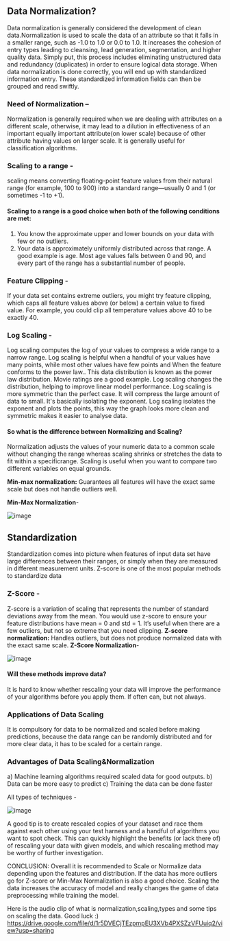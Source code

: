 ## Data Normalization?
Data normalization is generally considered the development of clean data.Normalization is used to scale the data of an attribute so that it falls in a smaller range, such as -1.0 to 1.0 or 0.0 to 1.0. 
It increases the cohesion of entry types leading to cleansing, lead generation, segmentation, and higher quality data.
Simply put, this process includes eliminating unstructured data and redundancy (duplicates) in order to ensure logical data storage.
When data normalization is done correctly, you will end up with standardized information entry. 
These standardized information fields can then be grouped and read swiftly.

### Need of Normalization –
Normalization is generally required when we are dealing with attributes on a different scale, otherwise, it may lead to a dilution in effectiveness of an important equally important attribute(on lower scale) because of other attribute having values on larger scale.
It is generally useful for classification algorithms.


### Scaling to a range -
scaling means converting floating-point feature values from their natural range (for example, 100 to 900) into a standard range—usually 0 and 1 (or sometimes -1 to +1).

#### Scaling to a range is a good choice when both of the following conditions are met:

1. You know the approximate upper and lower bounds on your data with few or no outliers.
2. Your data is approximately uniformly distributed across that range.
A good example is age. Most age values falls between 0 and 90, and every part of the range has a substantial number of people.


### Feature Clipping -
If your data set contains extreme outliers, you might try feature clipping, which caps all feature values above (or below) a certain value to fixed value.
For example, you could clip all temperature values above 40 to be exactly 40. 


### Log Scaling -
Log scaling computes the log of your values to compress a wide range to a narrow range.
Log scaling is helpful when a handful of your values have many points, while most other values have few points and When the feature conforms to the power law.. 
This data distribution is known as the power law distribution. Movie ratings are a good example.
Log scaling changes the distribution, helping to improve linear model performance.
Log scaling is more symmetric than the perfect case. It will compress the large amount of data to small. It's basically isolating the exponent.
Log scaling isolates the exponent and plots the points, this way the graph looks more clean and symmetric makes it easier to analyse data.

#### **So what is the difference between Normalizing and Scaling?**
Normalization adjusts the values of your numeric data to a common scale without changing the range whereas scaling shrinks or stretches the data to fit within 
a specificrange. Scaling is useful when you want to compare two different variables on equal grounds.

**Min-max normalization:** Guarantees all features will have the exact same scale but does not handle outliers well.

**Min-Max Normalization**-

![image](https://user-images.githubusercontent.com/71919335/134398319-ae62ea0d-aaf9-4a3e-8ccc-5d90c793e8bc.png)
## Standardization
Standardization comes into picture when features of input data set have large differences between their ranges, or simply when they are measured in different measurement units. Z-score is one of the most popular methods to standardize data
### Z-Score -
Z-score is a variation of scaling that represents the number of standard deviations away from the mean. 
You would use z-score to ensure your feature distributions have mean = 0 and std = 1.
It’s useful when there are a few outliers, but not so extreme that you need clipping.
**Z-score normalization:** Handles outliers, but does not produce normalized data with the exact same scale.
**Z-Score Normalization**-

![image](https://user-images.githubusercontent.com/71919335/133934944-9f0fe074-f24b-4efb-b18d-fd009586e2c6.png)

#### Will these methods improve data?
It is hard to know whether rescaling your data will improve the performance of your algorithms before you apply them. If often can, but not always.

### Applications of Data Scaling
It is compulsory for data to be normalized and scaled before making predictions, because the data range can be randomly distributed and for more clear data, it has to be scaled for a certain range.

### Advantages of Data Scaling&Normalization
 a) Machine learning algorithms required scaled data for good outputs.
 b) Data can be more easy to predict
 c) Training the data can be done faster

All types of techniques -

![image](https://user-images.githubusercontent.com/71919335/135027537-036f9f10-73a1-46a6-83d9-ed8576648f73.png)

A good tip is to create rescaled copies of your dataset and race them against each other using your test harness and a handful of algorithms you want to spot check. 
This can quickly highlight the benefits (or lack there of) of rescaling your data with given models, and which rescaling method may be worthy of further investigation.


CONCLUSION:
Overall it is recommended to Scale or Normalize data depending upon the features and distribution. If the data has more outliers go for Z-score or Min-Max Normalization is also a good choice.
Scaling the data increases the accuracy of model and really changes the game of data preprocessing while training the model.

Here is the audio clip of what is normalization,scaling,types and some tips on scaling the data. Good luck :)
https://drive.google.com/file/d/1r5DVECjTEzpmpEU3XVb4PXSZzVFUuiq2/view?usp=sharing
